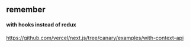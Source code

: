 ## remember

#### with hooks instead of redux
https://github.com/vercel/next.js/tree/canary/examples/with-context-api